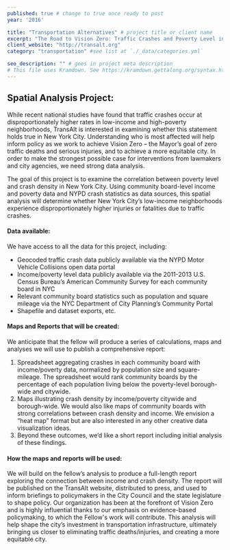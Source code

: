 ```yaml
---
published: true # change to true once ready to post
year: '2016'

title: "Transportation Alternatives" # project title or client name
excerpt: "The Road to Vision Zero: Traffic Crashes and Poverty Level in New York City" # shows on project list page
client_website: "http://transalt.org"
category: "transportation" #see list at `./_data/categories.yml`

seo_description: "" # goes in project meta description
# This file uses Kramdown. See https://kramdown.gettalong.org/syntax.html for syntax
---
```


## Spatial Analysis Project:
While recent national studies have found that traffic crashes occur at disproportionately higher rates in low-income and high-poverty neighborhoods, TransAlt is interested in examining whether this statement holds true in New York City. Understanding who is most affected will help inform policy as we work to achieve Vision Zero – the Mayor’s goal of zero traffic deaths and serious injuries, and to achieve a more equitable city. In order to make the strongest possible case for interventions from lawmakers and city agencies, we need strong data analysis.

The goal of this project is to examine the correlation between poverty level and crash density in New York City. Using community board-level income and poverty data and NYPD crash statistics as data sources, this spatial analysis will determine whether New York City’s low-income neighborhoods experience disproportionately higher injuries or fatalities due to traffic crashes.

#### Data available:
We have access to all the data for this project, including:
- Geocoded traffic crash data publicly available via the NYPD Motor Vehicle Collisions open data portal
- Income/poverty level data publicly available via the 2011-2013 U.S. Census Bureau’s American Community Survey for each community board in NYC
- Relevant community board statistics such as population and square mileage via the NYC Department of City Planning’s Community Portal
- Shapefile and dataset exports, etc.

#### Maps and Reports that will be created:
We anticipate that the fellow will produce a series of calculations, maps and analyses we will use to publish a comprehensive report:

1. Spreadsheet aggregating crashes in each community board with income/poverty data, normalized by population size and square-mileage. The spreadsheet would rank community boards by the percentage of each population living below the poverty-level borough-wide and citywide.
2. Maps illustrating crash density by income/poverty citywide and borough-wide. We would also like maps of community boards with strong correlations between crash density and income. We envision a “heat map” format but are also interested in any other creative data visualization ideas.
3. Beyond these outcomes, we’d like a short report including initial analysis of these findings.

#### How the maps and reports will be used:
We will build on the fellow’s analysis to produce a full-length report exploring the connection between income and crash density. The report will be published on the TransAlt website, distributed to press, and used to inform briefings to policymakers in the City Council and the state legislature to shape policy. Our organization has been at the forefront of Vision Zero and is highly influential thanks to our emphasis on evidence-based policymaking, to which the Fellow's work will contribute. This analysis will help shape the city’s investment in transportation infrastructure, ultimately bringing us closer to eliminating traffic deaths/injuries, and creating a more equitable city.
